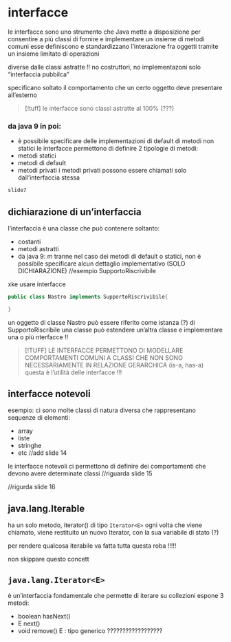# interfacce 
le interfacce sono uno strumento che Java mette a disposizione per consentire a più classi di fornire e implementare un insieme di metodi comuni
esse definiscono e standardizzano l’interazione fra oggetti tramite un insieme limitato di operazioni

diverse dalle classi astratte !!
no costruttori, no implementazoni
solo “interfaccia pubbilca”

specificano soltato il comportamento che un certo oggetto deve presentare all’esterno 

>[!tuff] le interfacce sono classi astratte al 100% (???)

### da java 9 in poi:
- è possibile specificare delle implementazioni di default di metodi non statici
le interfacce permettono di definire 2 tipologie di metodi: 
- metodi statici
- metodi di default
- metodi privati
i metodi privati possono essere chiamati solo dall’interfaccia stessa
```java
slide7 
```

## dichiarazione di un’interfaccia
l’interfaccia è una classe che può contenere soltanto:
- costanti
- metodi astratti
- da java 9: m
tranne nel caso dei metodi di default o statici, non è possibile specificare alcun dettaglio implementativo (SOLO DICHIARAZIONE)
//esempio SupportoRiscrivibile

xke usare interfacce
```java
public class Nastro implements SupportoRiscrivibile{

}
```
un oggetto di classe Nastro può essere riferito come istanza (?) di SupportoRiscribile
una classe può estendere un’altra classe e implementare una o più nterfacce !!

>[!TUFF]
>LE INTERFACCE PERMETTONO DI MODELLARE COMPORTAMENTI COMUNI A CLASSI CHE NON SONO NECESSARIAMENTE IN RELAZIONE GERARCHICA (is-a, has-a)
>questa è l’utilità delle interfacce !!!



## interfacce notevoli
esempio:
ci sono molte classi di natura diversa che rappresentano sequenze di elementi:
- array
- liste
- stringhe
- etc
//add slide 14

le interfacce notevoli ci permettono di definire dei comportamenti che devono avere determinate classi
//riguarda slide 15

//rigurda slide 16

## java.lang.Iterable
ha un solo metodo, iterator() di tipo `Iterator<E>`
ogni volta che viene chiamato, viene restituito un nuovo Iterator, con la sua variabile di stato (?)

per rendere qualcosa iterabile va fatta tutta questa roba !!!!!

non skippare questo concett

## `java.lang.Iterator<E>`
è un’interfaccia fondamentale che permette di iterare su collezioni
espone 3 metodi:
- boolean hasNext()
- E next()
- void remove()
E : tipo generico 
??????????????????

